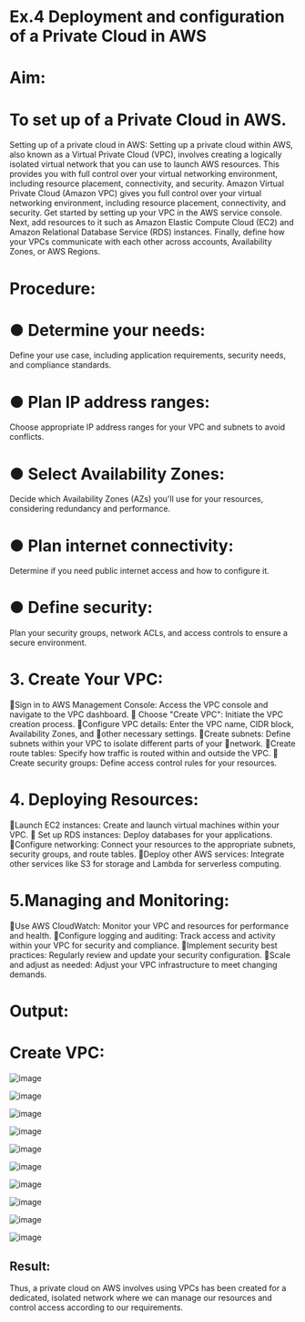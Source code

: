 # Ex.4 Deployment and configuration of a Private Cloud in AWS
# Aim:
# To set up of a Private Cloud in AWS.
Setting up of a private cloud in AWS:
Setting up a private cloud within AWS, also known as a Virtual Private Cloud (VPC), involves creating a logically isolated virtual network that you can use to launch AWS resources. This provides you with full control over your virtual networking environment, including resource placement, connectivity, and security. Amazon Virtual Private Cloud (Amazon VPC) gives you full control over your virtual networking environment, including resource placement, connectivity, and security. Get started by setting up your VPC in the AWS service console. Next, add resources to it such as Amazon Elastic Compute Cloud (EC2) and Amazon Relational Database Service (RDS) instances. Finally, define how your VPCs communicate with each other across accounts, Availability Zones, or AWS Regions.
# Procedure:
# ● Determine your needs:
Define your use case, including application requirements, security needs, and compliance standards.

# ● Plan IP address ranges:
Choose appropriate IP address ranges for your VPC and subnets to avoid conflicts.

# ● Select Availability Zones:
Decide which Availability Zones (AZs) you'll use for your resources, considering redundancy and performance.

# ● Plan internet connectivity:
Determine if you need public internet access and how to configure it.

# ● Define security:
Plan your security groups, network ACLs, and access controls to ensure a secure environment.

# 3. Create Your VPC:
Sign in to AWS Management Console: Access the VPC console and navigate to the VPC dashboard.  Choose "Create VPC": Initiate the VPC creation process. Configure VPC details: Enter the VPC name, CIDR block, Availability Zones, and other necessary settings. Create subnets: Define subnets within your VPC to isolate different parts of your network. Create route tables: Specify how traffic is routed within and outside the VPC.  Create security groups: Define access control rules for your resources.

# 4. Deploying Resources:
Launch EC2 instances: Create and launch virtual machines within your VPC.  Set up RDS instances: Deploy databases for your applications. Configure networking: Connect your resources to the appropriate subnets, security groups, and route tables. Deploy other AWS services: Integrate other services like S3 for storage and Lambda for serverless computing.

# 5.Managing and Monitoring:
Use AWS CloudWatch: Monitor your VPC and resources for performance and health. Configure logging and auditing: Track access and activity within your VPC for security and compliance. Implement security best practices: Regularly review and update your security configuration. Scale and adjust as needed: Adjust your VPC infrastructure to meet changing demands.

# Output:

# Create VPC:
![image](https://github.com/user-attachments/assets/27f2e811-9d23-4973-8288-4e0ebb94adda)

![image](https://github.com/user-attachments/assets/fd2dabbc-4ded-4f45-a497-796217735015)

![image](https://github.com/user-attachments/assets/62e57cc0-d573-4851-a74f-d98acd9530a3)

![image](https://github.com/user-attachments/assets/bc3919c2-e523-40c0-ba39-824dd679ab74)

![image](https://github.com/user-attachments/assets/a5b6b31d-7774-4141-8443-62d6ab25d0ca)


![image](https://github.com/user-attachments/assets/8e32aa41-54a1-4f52-9ac3-9ab6e04e7d3a)

![image](https://github.com/user-attachments/assets/5906e30a-c166-4ab4-a450-2bbc1685462d)

![image](https://github.com/user-attachments/assets/942b2920-d712-4749-8024-abf808da781f)

![image](https://github.com/user-attachments/assets/7e299ab1-fed5-4739-83d9-371b707243d1)

![image](https://github.com/user-attachments/assets/8e3b7d94-5221-48d4-b3e1-9887e746cda7)


## Result:
Thus, a private cloud on AWS involves using VPCs has been created for a dedicated, isolated network where we can manage our resources and control access according to our requirements.










